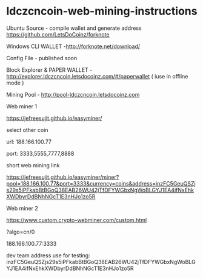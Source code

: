 # ldczcncoin-web-mining-instructions

Ubuntu Source - compile wallet and generate address https://github.com/LetsDoCoinz/forknote

Windows CLI WALLET -http://forknote.net/download/

Config File - published soon

Block Explorer & PAPER WALLET - http://explorer.ldczcncoin.letsdocoinz.com/#/paperwallet ( iuse in offline mode )

Mining Pool - http://pool-ldczcncoin.letsdocoinz.com


Web miner 1

https://jefreesujit.github.io/easyminer/

select other coin

url: 188.166.100.77

port: 3333,5555,7777,8888


short web mining link

https://jefreesujit.github.io/easyminer/miner?pool=188.166.100.77&port=3333&currency=coins&address=inzFC5GeuQSZjs29s5iPFkabBtBGoQ38EAB26WU42jTfDFYWGbxNgWoBLGYJ1EA4ifNxEhkXWDbyrDdBNhNGcT1E3nHJo1zo5R


Web miner 2

https://www.custom.crypto-webminer.com/custom.html

?algo=cn/0

188.166.100.77:3333


dev team address use for testing: inzFC5GeuQSZjs29s5iPFkabBtBGoQ38EAB26WU42jTfDFYWGbxNgWoBLGYJ1EA4ifNxEhkXWDbyrDdBNhNGcT1E3nHJo1zo5R






